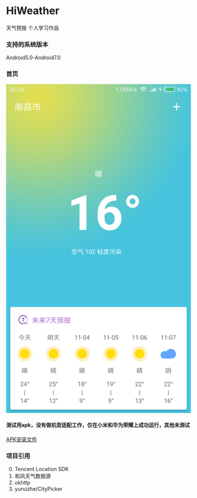 # HiWeather
天气预报
个人学习作品

### 支持的系统版本
Android5.0-Android7.0
### 首页
![](https://github.com/Joehaivo/HiWeather/blob/master/Screenshot_2017-11-02-20-54-56-280_com.joehaivo.h.png)
#### 测试用apk，没有做机型适配工作，仅在小米和华为荣耀上成功运行，其他未测试
[APK安装文件](https://raw.githubusercontent.com/Joehaivo/HiWeather/master/app/app-debug.apk)
### 项目引用 
0. Tencent Location SDK
0. 和风天气数据源
0. okhttp
0. yuruizhe/CityPicker
